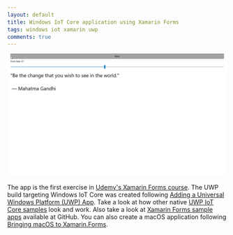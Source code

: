 ```yaml
---
layout: default
title: Windows IoT Core application using Xamarin Forms
tags: windows iot xamarin uwp
comments: true
---
```


![Screenshot of my first Windows 10 IoT Core Xamarin Forms application running on a Raspberry Pi 3](/assets/img/xamarin-forms-uwp.jpg)

The app is the first exercise in [Udemy's Xamarin Forms course](https://www.udemy.com/xamarin-forms-course). The UWP build targeting Windows IoT Core was created following [Adding a Universal Windows Platform (UWP) App](https://developer.xamarin.com/guides/xamarin-forms/platform-features/windows/installation/universal/). Take a look at how other native [UWP IoT Core samples](https://github.com/Microsoft/Windows-iotcore-samples) look and work. Also take a look at [Xamarin Forms sample apps](https://github.com/xamarin/xamarin-forms-samples) available at GitHub. You can also create a macOS application following [Bringing macOS to Xamarin.Forms](https://blog.xamarin.com/preview-bringing-macos-to-xamarin-forms/).
